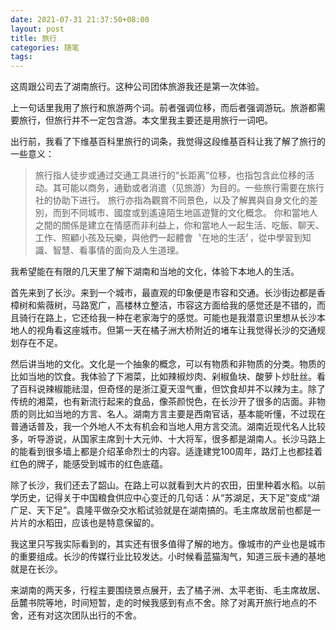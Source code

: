 ```yaml
---
date: 2021-07-31 21:37:50+08:00
layout: post
title: 旅行
categories: 随笔
tags: 
---
```


这周跟公司去了湖南旅行。这种公司团体旅游我还是第一次体验。

上一句话里我用了旅行和旅游两个词。前者强调位移，而后者强调游玩。旅游都需要旅行，但旅行并不一定包含游。本文里我主要还是用旅行一词吧。

出行前，我看了下维基百科里旅行的词条，我觉得这段维基百科让我了解了旅行的一些意义：

> 旅行指人徒步或通过交通工具进行的“长距离”位移，也指包含此位移的活动。其可能以商务，通勤或者消遣（见旅游）为目的。一些旅行需要在旅行社的协助下进行。
> 旅行亦指為觀賞不同景色，以及了解異與自身文化的差別，而到不同城市、國度或到遙遠陌生地區遊覽的文化概念。
> 你和當地人之間的關係是建立在情感而非利益上，你和當地人一起生活、吃飯、聊天、工作、照顧小孩及玩樂，與他們一起體會〝在地的生活〞，從中學習到知識、智慧、看事情的面向及人生道理。

我希望能在有限的几天里了解下湖南和当地的文化，体验下本地人的生活。

首先来到了长沙。来到一个城市，最直观的印象便是市容和交通。长沙街边都是香樟树和紫薇树，马路宽广，高楼林立整洁，市容这方面给我的感觉还是不错的，而且骑行在路上，它还给我一种在老家海宁的感觉。可能也是我潜意识里想从长沙本地人的视角看这座城市。但第一天在橘子洲大桥附近的堵车让我觉得长沙的交通规划存在不足。

然后讲当地的文化。文化是一个抽象的概念，可以有物质和非物质的分类。物质的比如当地的饮食。我体验了下湘菜，比如辣椒炒肉、剁椒鱼块、酸萝卜炒肚丝。看了百科说辣椒能祛湿，但奇怪的是浙江夏天湿气重，但饮食却并不以辣为主。除了传统的湘菜，也有新流行起来的食品，像茶颜悦色，在长沙开了很多的店面。非物质的则比如当地的方言、名人。湖南方言主要是西南官话，基本能听懂，不过现在普通话普及，我一个外地人不太有机会和当地人用方言交流。湖南近现代名人比较多，听导游说，从国家主席到十大元帅、十大将军，很多都是湖南人。长沙马路上的能看到很多墙上都是介绍革命烈士的内容。适逢建党100周年，路灯上也都挂着红色的牌子，能感受到城市的红色底蕴。

除了长沙，我们还去了韶山。在路上可以就看到大片的农田，田里种着水稻。以前学历史，记得关于中国粮食供应中心变迁的几句话：从“苏湖足，天下足”变成“湖广足、天下足”。袁隆平做杂交水稻试验就是在湖南搞的。毛主席故居前也都是一片片的水稻田，应该也是特意保留的。

我这里只写我实际看到的，其实还有很多值得了解的地方。像城市的产业也是城市的重要组成。长沙的传媒行业比较发达。小时候看蓝猫淘气，知道三辰卡通的基地就是在长沙。

来湖南的两天多，行程主要围绕景点展开，去了橘子洲、太平老街、毛主席故居、岳麓书院等地，时间短暂，走的时候我感到有点不舍。除了对离开旅行地点的不舍，还有对这次团队出行的不舍。


